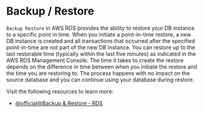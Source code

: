 # Backup / Restore

`Backup Restore` in AWS RDS provides the ability to restore your DB instance to a specific point in time. When you initiate a point-in-time restore, a new DB instance is created and all transactions that occurred after the specified point-in-time are not part of the new DB instance. You can restore up to the last restorable time (typically within the last five minutes) as indicated in the AWS RDS Management Console. The time it takes to create the restore depends on the difference in time between when you initiate the restore and the time you are restoring to. The process happens with no impact on the source database and you can continue using your database during restore.

Visit the following resources to learn more:

- [@official@Backup & Restore - RDS](https://docs.aws.amazon.com/AmazonRDS/latest/UserGuide/CHAP_CommonTasks.BackupRestore.html)
